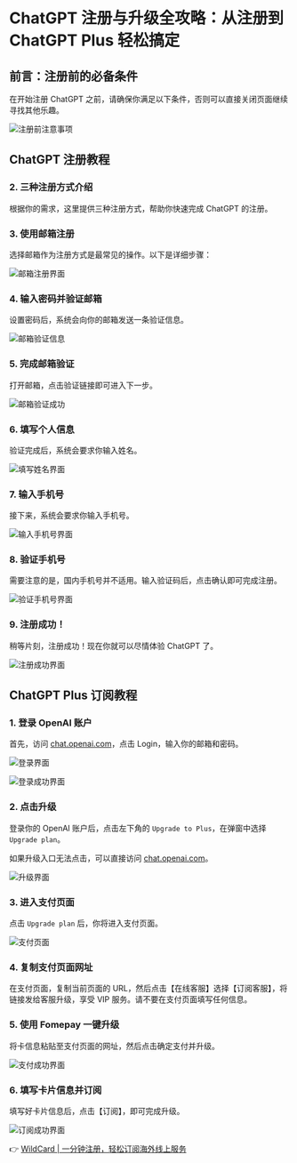 # ChatGPT 注册与升级全攻略：从注册到 ChatGPT Plus 轻松搞定

## 前言：注册前的必备条件
在开始注册 ChatGPT 之前，请确保你满足以下条件，否则可以直接关闭页面继续寻找其他乐趣。

![注册前注意事项](https://bbtdd.com/img/0561118205270573.webp)

## ChatGPT 注册教程
### 2. 三种注册方式介绍
根据你的需求，这里提供三种注册方式，帮助你快速完成 ChatGPT 的注册。

### 3. 使用邮箱注册
选择邮箱作为注册方式是最常见的操作。以下是详细步骤：

![邮箱注册界面](https://bbtdd.com/img/1706431585.webp)

### 4. 输入密码并验证邮箱
设置密码后，系统会向你的邮箱发送一条验证信息。

![邮箱验证信息](https://bbtdd.com/img/03931760.webp)

### 5. 完成邮箱验证
打开邮箱，点击验证链接即可进入下一步。

![邮箱验证成功](https://bbtdd.com/img/4231283036585.webp)

### 6. 填写个人信息
验证完成后，系统会要求你输入姓名。

![填写姓名界面](https://bbtdd.com/img/0040635622736.webp)

### 7. 输入手机号
接下来，系统会要求你输入手机号。

![输入手机号界面](https://bbtdd.com/img/6007632045317705.webp)

### 8. 验证手机号
需要注意的是，国内手机号并不适用。输入验证码后，点击确认即可完成注册。

![验证手机号界面](https://bbtdd.com/img/110514882.webp)

### 9. 注册成功！
稍等片刻，注册成功！现在你就可以尽情体验 ChatGPT 了。

![注册成功界面](https://bbtdd.com/img/3609636403.webp)

## ChatGPT Plus 订阅教程
### 1. 登录 OpenAI 账户
首先，访问 [chat.openai.com](https://chat.openai.com)，点击 Login，输入你的邮箱和密码。

![登录界面](https://bbtdd.com/img/311291998893.webp)

![登录成功界面](https://bbtdd.com/img/64157782787.webp)

### 2. 点击升级
登录你的 OpenAI 账户后，点击左下角的 `Upgrade to Plus`，在弹窗中选择 `Upgrade plan`。

如果升级入口无法点击，可以直接访问 [chat.openai.com](https://chat.openai.com)。

![升级界面](https://bbtdd.com/img/09371608442.webp)

### 3. 进入支付页面
点击 `Upgrade plan` 后，你将进入支付页面。

![支付页面](https://bbtdd.com/img/02067252.webp)

### 4. 复制支付页面网址
在支付页面，复制当前页面的 URL，然后点击【在线客服】选择【订阅客服】，将链接发给客服升级，享受 VIP 服务。请不要在支付页面填写任何信息。

### 5. 使用 Fomepay 一键升级
将卡信息粘贴至支付页面的网址，然后点击确定支付并升级。

![支付成功界面](https://bbtdd.com/img/3038395239236476.webp)

### 6. 填写卡片信息并订阅
填写好卡片信息后，点击【订阅】，即可完成升级。

![订阅成功界面](https://bbtdd.com/img/817432969220.webp)

👉 [WildCard | 一分钟注册，轻松订阅海外线上服务](https://bbtdd.com/WildCard)